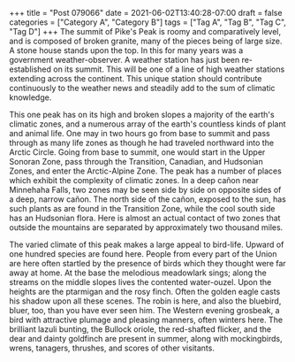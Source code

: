 +++
title = "Post 079066"
date = 2021-06-02T13:40:28-07:00
draft = false
categories = ["Category A", "Category B"]
tags = ["Tag A", "Tag B", "Tag C", "Tag D"]
+++
The summit of Pike's Peak is roomy and comparatively level, and is composed of broken granite, many of the pieces being of large size. A stone house stands upon the top. In this for many years was a government weather-observer. A weather station has just been re-established on its summit. This will be one of a line of high weather stations extending across the continent. This unique station should contribute continuously to the weather news and steadily add to the sum of climatic knowledge.

This one peak has on its high and broken slopes a majority of the earth's climatic zones, and a numerous array of the earth's countless kinds of plant and animal life. One may in two hours go from base to summit and pass through as many life zones as though he had traveled northward into the Arctic Circle. Going from base to summit, one would start in the Upper Sonoran Zone, pass through the Transition, Canadian, and Hudsonian Zones, and enter the Arctic-Alpine Zone. The peak has a number of places which exhibit the complexity of climatic zones. In a deep cañon near Minnehaha Falls, two zones may be seen side by side on opposite sides of a deep, narrow cañon. The north side of the cañon, exposed to the sun, has such plants as are found in the Transition Zone, while the cool south side has an Hudsonian flora. Here is almost an actual contact of two zones that outside the mountains are separated by approximately two thousand miles.

The varied climate of this peak makes a large appeal to bird-life. Upward of one hundred species are found here. People from every part of the Union are here often startled by the presence of birds which they thought were far away at home. At the base the melodious meadowlark sings; along the streams on the middle slopes lives the contented water-ouzel. Upon the heights are the ptarmigan and the rosy finch. Often the golden eagle casts his shadow upon all these scenes. The robin is here, and also the bluebird, bluer, too, than you have ever seen him. The Western evening grosbeak, a bird with attractive plumage and pleasing manners, often winters here. The brilliant lazuli bunting, the Bullock oriole, the red-shafted flicker, and the dear and dainty goldfinch are present in summer, along with mockingbirds, wrens, tanagers, thrushes, and scores of other visitants.
